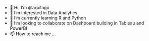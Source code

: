 - 👋 Hi, I’m @arpitago
- 👀 I’m interested in Data Analytics
- 🌱 I’m currently learning R and Python
- 💞️ I’m looking to collaborate on Dashboard building in Tableau and PowerBI
- 📫 How to reach me ...

<!---
arpitago/arpitago is a ✨ special ✨ repository because its `README.md` (this file) appears on your GitHub profile.
You can click the Preview link to take a look at your changes.
--->
